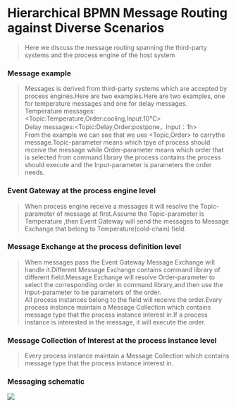 # Hierarchical BPMN Message Routing against Diverse Scenarios
> Here we discuss the message routing spanning the third-party systems and  the process engine of the host system
### Message example
>Messages is derived from third-party systems which are accepted by process engines.Here are two examples.Here are two examples, one for temperature messages and one for delay messages.<br>
Temperature messages:\<Topic:Temperature,Order:cooling,Input:10℃\><br>
Delay messages:\<Topic:Delay,Order:postpone，Input：1h\><br>
From the example we can see that we ues \<Topic,Order\> to carrythe message.Topic-parameter means which tpye of process should receive the message while Order-parameter means which order that is selected from command library the process contains the process should execute and the Input-parameter is parameters the order needs.  
### Event Gateway at the process engine level
>When process engine receive a messages it will resolve the Topic-parameter of message at first.Assume the Topic-parameter is Temperature ,then Event Gateway will send the messages to Message Exchange that belong to Temperature(cold-chain) field. 
### Message Exchange at the process definition level
>When messages pass the Event Gateway Message Exchange will handle it.Different Message Exchange contains command library of different field.Message Exchange will resolve Order-parameter to select the corresponding order in command library,and then use the Input-parameter
to be parameters of the order.<br>
>All process instances belong to the field will receive the order.Every process instance maintain a Message Collection which contains message type that the process instance interest in.If a process instance is interested in the message, it will execute the order.
### Message Collection of Interest at the process instance level
>Every process instance maintain a Message Collection which contains message type that the process instance interest in.<br>
### Messaging schematic
<img src="https://www.processon.com/view/link/5be3d30fe4b0993bf7213010" />  

